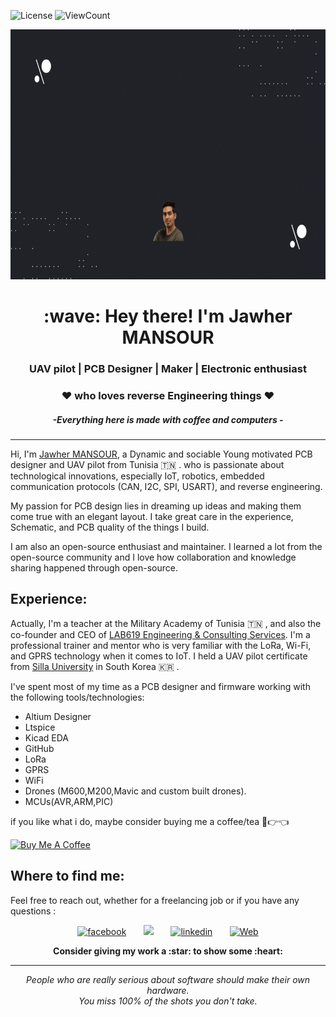 ![License](https://img.shields.io/github/license/Thomas-George-T/Thomas-George-T?style=flat)
![ViewCount](http://bit.ly/Thomas-Github-Visits)
<p align="center">
 <img  width="800" height="400" src="Image/Intro.gif">
</p>

<h1 align="Center" id="macropower-title">:wave: Hey there! I'm Jawher MANSOUR</h1>
<h3 align="Center"> UAV pilot | PCB Designer | Maker | Electronic enthusiast </h3>
<h3 align="Center"> ❤️ who loves reverse Engineering things ❤️  </h3>
<h5 align="Center">-Everything here is made with coffee and computers -  </h5>

<hr>

Hi, I'm [Jawher MANSOUR](https://jawher-mansour.github.io/), a Dynamic and sociable Young motivated PCB designer and UAV pilot from Tunisia 🇹🇳 . who is passionate about technological innovations, especially IoT, robotics, embedded communication protocols (CAN, I2C, SPI, USART), and reverse engineering.

My passion for PCB design lies in dreaming up ideas and making them come true with an elegant layout. I take great care in the experience, Schematic, and PCB quality of the things I build.

I am also an open-source enthusiast and maintainer. I learned a lot from the open-source community and I love how collaboration and knowledge sharing happened through open-source.

## Experience:
Actually, I'm a teacher at the Military Academy of Tunisia :tunisia: , and also the co-founder and CEO of [LAB619 Engineering & Consulting Services](https://lab619.tn/).
I'm a professional trainer and mentor who is very familiar with the LoRa, Wi-Fi, and GPRS technology when it comes to IoT.
I held a UAV pilot certificate from [Silla University](https://en.silla.ac.kr/en/) in South Korea :kr: .

I've spent most of my time as a PCB designer and firmware working with the following tools/technologies:
- Altium Designer
- Ltspice
- Kicad EDA
- GitHub
- LoRa
- GPRS
- WiFi
- Drones (M600,M200,Mavic and custom built drones).
- MCUs(AVR,ARM,PIC)

if you like what i do, maybe consider buying me a coffee/tea 🥺👉👈

<a href="https://www.buymeacoffee.com/JawherMansour" target="_blank"><img src="https://cdn.buymeacoffee.com/buttons/v2/default-red.png" alt="Buy Me A Coffee" width="150" ></a>

## Where to find me:
Feel free to reach out, whether for a freelancing job or if you have any questions :
<!-- Social icons section -->
<p align="center">
  <a href="https://www.facebook.com/Jawher.Mansour/"><img width="32px" alt="facebook" title="Facebook" src="https://upload.wikimedia.org/wikipedia/en/thumb/0/04/Facebook_f_logo_%282021%29.svg/640px-Facebook_f_logo_%282021%29.svg.png"/></a>
  &#8287;&#8287;&#8287;&#8287;&#8287;
  <a href="https://www.instagram.com/jawhermansour/" alt="instagram"><img width="32px" src="https://upload.wikimedia.org/wikipedia/commons/thumb/a/a5/Instagram_icon.png/2048px-Instagram_icon.png"/></a>
  &#8287;&#8287;&#8287;&#8287;&#8287;
  <a href="https://www.linkedin.com/in/jawher-mansour/"><img width="32px" alt="linkedin" title="linkedin" src="https://seeklogo.com/images/L/linkedin-icon-logo-05B2880899-seeklogo.com.png"></a>
  &#8287;&#8287;&#8287;&#8287;&#8287;
  <a href="https://jawher-mansour.github.io/"><img width="32px" alt="Web" title="Web" src="https://w7.pngwing.com/pngs/929/206/png-transparent-computer-icons-hyperlink-symbol-link-miscellaneous-text-logo.png"/></a>
</p>


<p align="center">
	<strong>Consider giving my work a :star: to show some :heart:</strong>
</p>

<hr>
<p align="center">
   <i>People who are really serious about software should make their own hardware.</i>
   <br>
   <i>You miss 100% of the shots you don't take.</i>
   <br>
<br>
